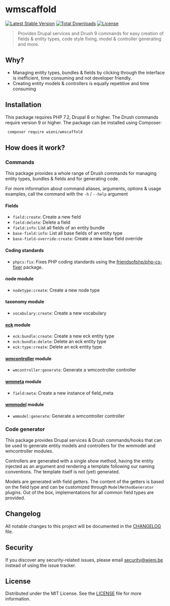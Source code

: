 wmscaffold
======================

[![Latest Stable Version](https://poser.pugx.org/wieni/wmscaffold/v/stable)](https://packagist.org/packages/wieni/wmscaffold)
[![Total Downloads](https://poser.pugx.org/wieni/wmscaffold/downloads)](https://packagist.org/packages/wieni/wmscaffold)
[![License](https://poser.pugx.org/wieni/wmscaffold/license)](https://packagist.org/packages/wieni/wmscaffold)

> Provides Drupal services and Drush 9 commands for easy creation of fields & entity types, code style fixing, model & controller generating and more.

## Why?
- Managing entity types, bundles & fields by clicking through the
  interface is inefficient, time consuming and not developer friendly.
- Creating entity models & controllers is equally repetitive and time
  consuming

## Installation

This package requires PHP 7.2, Drupal 8 or higher. The Drush commands
require version 9 or higher. The package can be installed using
Composer:

```bash
 composer require wieni/wmscaffold
```

## How does it work?
### Commands
This package provides a whole range of Drush commands for managing
entity types, bundles & fields and for generating code.

For more information about command aliases, arguments, options & usage
examples, call the command with the `-h` / `--help` argument

#### Fields
- `field:create`: Create a new field
- `field:delete`: Delete a field
- `field:info`: List all fields of an entity bundle
- `base-field:info`: List all base fields of an entity type
- `base-field-override:create`: Create a new base field override

#### Coding standards
- `phpcs:fix`: Fixes PHP coding standards using the
  [friendsofphp/php-cs-fixer](https://github.com/FriendsOfPHP/PHP-CS-Fixer)
  package.
  
#### node module
- `nodetype:create`: Create a new node type

#### taxonomy module
- `vocabulary:create`: Create a new vocabulary

#### [eck](https://www.drupal.org/project/eck) module
- `eck:bundle:create`: Create a new eck entity type
- `eck:bundle:delete`: Delete an eck entity type
- `eck:type:create`: Delete an eck entity type

#### [wmcontroller](https://github.com/wieni/wmcontroller) module
- `wmcontroller:generate`: Generate a wmcontroller controller

#### [wmmeta](https://github.com/wieni/wmmeta) module
- `field:meta`: Create a new instance of field_meta

#### [wmmodel](https://github.com/wieni/wmmodel) module
- `wmmodel:generate`: Generate a wmcontroller controller

### Code generator
This package provides Drupal services & Drush commands/hooks that can be
used to generate entity models and controllers for the wmmodel and
wmcontroller modules.

Controllers are generated with a single _show_ method, having the entity
injected as an argument and rendering a template following our naming
conventions. The template itself is not (yet) generated.

Models are generated with field getters. The content of the
getters is based on the field type and can be customized through
`ModelMethodGenerator` plugins. Out of the box, implementations for all
common field types are provided.

## Changelog
All notable changes to this project will be documented in the
[CHANGELOG](CHANGELOG.md) file.

## Security
If you discover any security-related issues, please email
[security@wieni.be](mailto:security@wieni.be) instead of using the issue
tracker.

## License
Distributed under the MIT License. See the [LICENSE](LICENSE.md) file
for more information.
